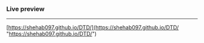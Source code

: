 ### Live preview

------------


[https://shehab097.github.io/DTD/](https://shehab097.github.io/DTD/ "https://shehab097.github.io/DTD/")